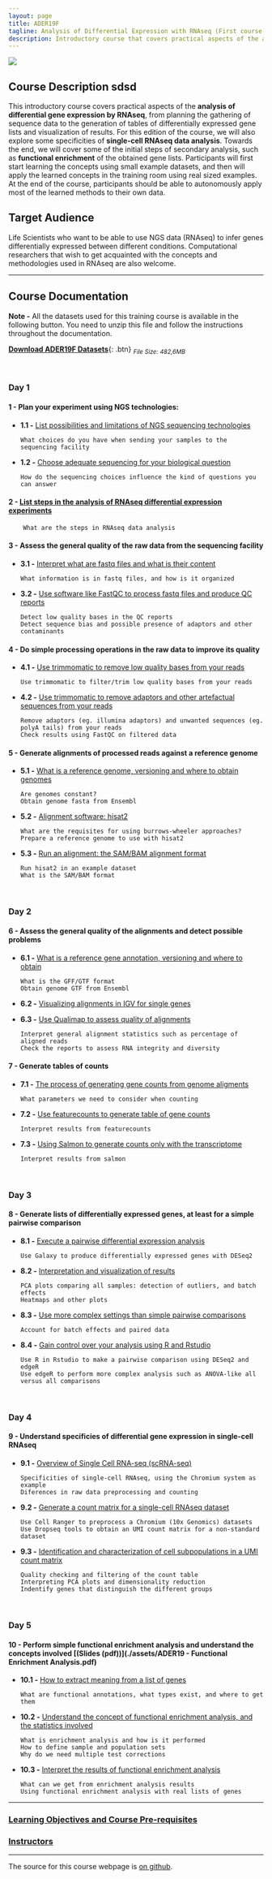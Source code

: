 ```yaml
---
layout: page
title: ADER19F
tagline: Analysis of Differential Expression with RNAseq (First course in 2019)
description: Introductory course that covers practical aspects of the analysis of differential gene expression by RNAseq
---
```

![](./pages/images/Entry_index_image.jpg)

## Course Description sdsd
This introductory course covers practical aspects of the **analysis of differential gene expression by RNAseq**, from planning the gathering of sequence data to the generation of tables of differentially expressed gene lists and visualization of results. For this edition of the course, we will also explore some specificities of **single-cell RNAseq data analysis**. Towards the end, we will cover some of the initial steps of secondary analysis, such as **functional enrichment** of the obtained gene lists. Participants will first start learning the concepts using small example datasets, and then will apply the learned concepts in the training room using real sized examples. At the end of the course, participants should be able to autonomously apply most of the learned methods to their own data.


## Target Audience
Life Scientists who want to be able to use NGS data (RNAseq) to infer genes differentially expressed between different conditions. Computational researchers that wish to get acquainted with the concepts and methodologies used in RNAseq are also welcome.

---

## Course Documentation

**Note -** All the datasets used for this training course is available in the following button. You need to unzip this file and follow the instructions throughout the documentation.

[**Download ADER19F Datasets**](https://github.com/GTPB/ADER19F/archive/data.zip){: .btn} <sub><i>File Size: 482,6MB</i></sub>

<br/>

### Day 1

#### 1 - Plan your experiment using NGS technologies:
+ **1.1 -** [List possibilities and limitations of NGS sequencing technologies](pages/L01_L02.md)

      What choices do you have when sending your samples to the sequencing facility

+ **1.2 -** [Choose adequate sequencing for your biological question](pages/L01_L02.md#LO1)

      How do the sequencing choices influence the kind of questions you can answer


#### 2 - [List steps in the analysis of RNAseq differential expression experiments](pages/L01_L02.md#LO2)
        What are the steps in RNAseq data analysis


#### 3 - Assess the general quality of the raw data from the sequencing facility
+ **3.1 -** [Interpret what are fastq files and what is their content](pages/L03.md)

      What information is in fastq files, and how is it organized

+ **3.2 -** [Use software like FastQC to process fastq files and produce QC reports](pages/L03.md#LO3.2)

      Detect low quality bases in the QC reports  
      Detect sequence bias and possible presence of adaptors and other contaminants


#### 4 - Do simple processing operations in the raw data to improve its quality
+ **4.1 -** [Use  trimmomatic to remove low quality bases from your reads](pages/L04.md)

      Use trimmomatic to filter/trim low quality bases from your reads

+ **4.2 -** [Use trimmomatic to remove adaptors and other artefactual sequences from your reads](pages/L04.md#LO4.2)

      Remove adaptors (eg. illumina adaptors) and unwanted sequences (eg. polyA tails) from your reads
      Check results using FastQC on filtered data



#### 5 - Generate alignments of processed reads against a reference genome
+ **5.1 -** [What is a reference genome, versioning and where to obtain genomes](pages/L05.md)

      Are genomes constant?
      Obtain genome fasta from Ensembl

+ **5.2 -** [Alignment software: hisat2](pages/L05.md#LO5.2)

      What are the requisites for using burrows-wheeler approaches?
      Prepare a reference genome to use with hisat2

+ **5.3 -** [Run an alignment: the SAM/BAM alignment format](pages/L05.md#LO5.3)

      Run hisat2 in an example dataset
      What is the SAM/BAM format

<br/>

### Day 2

#### 6 - Assess the general quality of the alignments and detect possible problems
+ **6.1 -** [What is a reference gene annotation, versioning and where to obtain](pages/L06.md)

      What is the GFF/GTF format
      Obtain genome GTF from Ensembl

+ **6.2 -** [Visualizing alignments in IGV for single genes](pages/L06.md#LO6.2)

+ **6.3 -** [Use Qualimap to assess quality of alignments](pages/L06.md#LO6.3)

      Interpret general alignment statistics such as percentage of aligned reads
      Check the reports to assess RNA integrity and diversity


#### 7 - Generate tables of counts
+ **7.1 -** [The process of generating gene counts from genome aligments](pages/L07.md)

      What parameters we need to consider when counting

+ **7.2 -** [Use featurecounts to generate table of gene counts](pages/L07.md#LO7.2)

      Interpret results from featurecounts

+ **7.3 -** [Using Salmon to generate counts only with the transcriptome](pages/L07.md#LO7.3)

      Interpret results from salmon

<br/>

### Day 3
#### 8 - Generate lists of differentially expressed genes, at least for a simple pairwise comparison
+ **8.1 -** [Execute a pairwise differential expression analysis](pages/L08.md)

      Use Galaxy to produce differentially expressed genes with DESeq2

+ **8.2 -** [Interpretation and visualization of results](pages/L08.md#LO8.2)

      PCA plots comparing all samples: detection of outliers, and batch effects
      Heatmaps and other plots

+ **8.3 -** [Use more complex settings than simple pairwise comparisons](pages/L08.md#LO8.3)

      Account for batch effects and paired data

+ **8.4 -** [Gain control over your analysis using R and Rstudio](pages/L08.md#LO8.4)

      Use R in Rstudio to make a pairwise comparison using DESeq2 and edgeR
      Use edgeR to perform more complex analysis such as ANOVA-like all versus all comparisons

<br/>

### Day 4
#### 9 - Understand specificies of differential gene expression in single-cell RNAseq
+ **9.1 -** [Overview of Single Cell RNA-seq (scRNA-seq)](pages/L09.md)

      Specificities of single-cell RNAseq, using the Chromium system as example
      Diferences in raw data preprocessing and counting

+ **9.2 -** [Generate a count matrix for a single-cell RNAseq dataset](pages/L09.md#LO9.2)

      Use Cell Ranger to preprocess a Chromium (10x Genomics) datasets
      Use Dropseq tools to obtain an UMI count matrix for a non-standard dataset

+ **9.3 -** [Identification and characterization of cell subpopulations in a UMI count matrix](pages/L09.md#LO9.3)

      Quality checking and filtering of the count table
      Interpreting PCA plots and dimensionality reduction
      Indentify genes that distinguish the different groups

<br/>

### Day 5
#### 10 - Perform simple functional enrichment analysis and understand the concepts involved [(**Slides (pdf)**)](./assets/ADER19 - Functional Enrichment Analysis.pdf)
+ **10.1 -** [How to extract meaning from a list of genes](pages/L10.md)

      What are functional annotations, what types exist, and where to get them

+ **10.2 -** [Understand the concept of functional enrichment analysis, and the statistics involved](pages/L10.md#LO10.2)

      What is enrichment analysis and how is it performed
      How to define sample and population sets
      Why do we need multiple test corrections

+ **10.3 -** [Interpret the results of functional enrichment analysis](pages/L10.md#LO10.3)

      What can we get from enrichment analysis results
      Using functional enrichment analysis with real lists of genes

---

### [Learning Objectives and Course Pre-requisites](pages/objectives_prerequisites.md)

### [Instructors](pages/instructors.md)

---

The source for this course webpage is [on github](https://github.com/GTPB/ADER19F).
